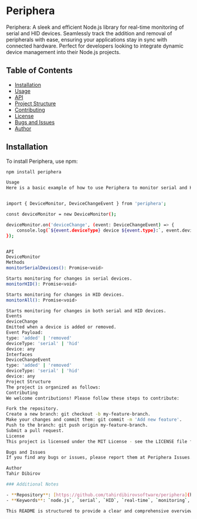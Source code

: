 # Periphera

Periphera: A sleek and efficient Node.js library for real-time monitoring of serial and HID devices. Seamlessly track the addition and removal of peripherals with ease, ensuring your applications stay in sync with connected hardware. Perfect for developers looking to integrate dynamic device management into their Node.js projects.

## Table of Contents

- [Installation](#installation)
- [Usage](#usage)
- [API](#api)
- [Project Structure](#project-structure)
- [Contributing](#contributing)
- [License](#license)
- [Bugs and Issues](#bugs-and-issues)
- [Author](#author)

## Installation

To install Periphera, use npm:

```bash
npm install periphera

Usage
Here is a basic example of how to use Periphera to monitor serial and HID devices:


import { DeviceMonitor, DeviceChangeEvent } from 'periphera';

const deviceMonitor = new DeviceMonitor();

deviceMonitor.on('deviceChange', (event: DeviceChangeEvent) => {
    console.log(`${event.deviceType} device ${event.type}:`, event.device);
});


API
DeviceMonitor
Methods
monitorSerialDevices(): Promise<void>

Starts monitoring for changes in serial devices.
monitorHID(): Promise<void>

Starts monitoring for changes in HID devices.
monitorAll(): Promise<void>

Starts monitoring for changes in both serial and HID devices.
Events
deviceChange
Emitted when a device is added or removed.
Event Payload:
type: 'added' | 'removed'
deviceType: 'serial' | 'hid'
device: any
Interfaces
DeviceChangeEvent
type: 'added' | 'removed'
deviceType: 'serial' | 'hid'
device: any
Project Structure
The project is organized as follows:
Contributing
We welcome contributions! Please follow these steps to contribute:

Fork the repository.
Create a new branch: git checkout -b my-feature-branch.
Make your changes and commit them: git commit -m 'Add new feature'.
Push to the branch: git push origin my-feature-branch.
Submit a pull request.
License
This project is licensed under the MIT License - see the LICENSE file for details.

Bugs and Issues
If you find any bugs or issues, please report them at Periphera Issues.

Author
Tahir Dibirov

### Additional Notes

- **Repository**: [https://github.com/tahirdibirovsoftware/periphera](https://github.com/tahirdibirovsoftware/periphera)
- **Keywords**: `node.js`, `serial`, `HID`, `real-time`, `monitoring`, `peripherals`

This README is structured to provide a clear and comprehensive overview of your library, including installation, usage, API details, project structure, contribution guidelines, license information, and contact details for reporting issues.
